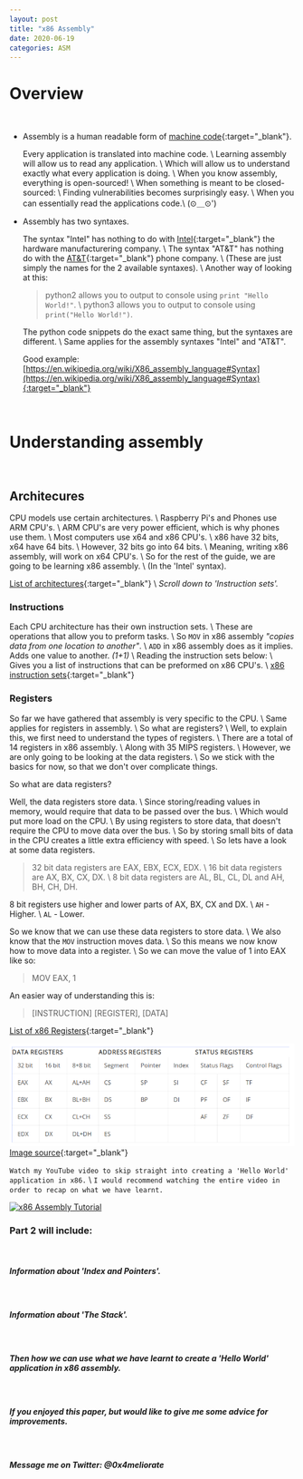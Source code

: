 ```yaml
---
layout: post
title: "x86 Assembly"
date: 2020-06-19
categories: ASM
---
```


# Overview
&nbsp;
* Assembly is a human readable form of [machine code](https://en.wikipedia.org/wiki/Machine_code){:target="_blank"}.

    Every application is translated into machine code. \\
    Learning assembly will allow us to read any application. \\
    Which will allow us to understand exactly what every application is doing. \\
    When you know assembly, everything is open-sourced! \\
    When something is meant to be closed-sourced: \\
    Finding vulnerabilities becomes surprisingly easy. \\
    When you can essentially read the applications code.\\
    (⊙＿⊙')

* Assembly has two syntaxes.

    The syntax "Intel" has nothing to do with [Intel](https://en.wikipedia.org/wiki/Intel){:target="_blank"} the hardware manufacturering company. \\
    The syntax "AT&T" has nothing do with the [AT&T](https://en.wikipedia.org/wiki/AT%26T){:target="_blank"} phone company. \\
    (These are just simply the names for the 2 available syntaxes). \\
    Another way of looking at this:
    > python2 allows you to output to console using `print "Hello World!"`. \\
    > python3 allows you to output to console using `print("Hello World!")`.

    The python code snippets do the exact same thing, but the syntaxes are different. \\
    Same applies for the assembly syntaxes "Intel" and "AT&T".

    Good example: [https://en.wikipedia.org/wiki/X86_assembly_language#Syntax](https://en.wikipedia.org/wiki/X86_assembly_language#Syntax){:target="_blank"}

&nbsp;
# Understanding assembly
&nbsp;
## Architecures
CPU models use certain architectures. \\
Raspberry Pi's and Phones use ARM CPU's. \\
ARM CPU's are very power efficient, which is why phones use them. \\
Most computers use x64 and x86 CPU's. \\
x86 have 32 bits, x64 have 64 bits. \\
However, 32 bits go into 64 bits. \\
Meaning, writing x86 assembly, will work on x64 CPU's. \\
So for the rest of the guide, we are going to be learning x86 assembly. \\
(In the 'Intel' syntax).

[List of architectures](https://en.wikipedia.org/wiki/Comparison_of_instruction_set_architectures){:target="_blank"} \\
_Scroll down to 'Instruction sets'._

### Instructions
Each CPU architecture has their own instruction sets. \\
These are operations that allow you to preform tasks. \\
So `MOV` in x86 assembly _"copies data from one location to another"_. \\
`ADD` in x86 assembly does as it implies. Adds one value to another. _(1+1)_ \\
Reading the instruction sets below: \\
Gives you a list of instructions that can be preformed on x86 CPU's. \\
[x86 instruction sets](https://en.wikipedia.org/wiki/X86_instruction_listings#x86_integer_instructions){:target="_blank"}

### Registers
So far we have gathered that assembly is very specific to the CPU. \\
Same applies for registers in assembly. \\
So what are registers? \\
Well, to explain this, we first need to understand the types of registers. \\
There are a total of 14 registers in x86 assembly. \\
Along with 35 MIPS registers. \\
However, we are only going to be looking at the data registers. \\
So we stick with the basics for now, so that we don't over complicate things.

So what are data registers?

Well, the data registers store data. \\
Since storing/reading values in memory, would require that data to be passed over the bus. \\
Which would put more load on the CPU. \\
By using registers to store data, that doesn't require the CPU to move data over the bus. \\
So by storing small bits of data in the CPU creates a little extra efficiency with speed. \\
So lets have a look at some data registers.

> 32 bit data registers are EAX, EBX, ECX, EDX. \\
> 16 bit data registers are AX, BX, CX, DX. \\
> 8 bit data registers are AL, BL, CL, DL and AH, BH, CH, DH.

8 bit registers use higher and lower parts of AX, BX, CX and DX. \\
`AH` - Higher. \\
`AL` - Lower.

So we know that we can use these data registers to store data. \\
We also know that the `MOV` instruction moves data. \\
So this means we now know how to move data into a register. \\
So we can move the value of 1 into EAX like so:

> MOV EAX, 1

An easier way of understanding this is:

> [INSTRUCTION] [REGISTER], [DATA]


[List of x86 Registers](https://www.eecg.utoronto.ca/~amza/www.mindsec.com/files/x86regs.html){:target="_blank"}


![Table of x86 registers](/assets/images/x86TableRegisters.png)
[Image source](https://www.eecg.utoronto.ca/~amza/www.mindsec.com/files/x86regs.html){:target="_blank"}

`Watch my YouTube video to skip straight into creating a 'Hello World' application in x86.` \\
`I would recommend watching the entire video in order to recap on what we have learnt.`

[![x86 Assembly Tutorial](http://img.youtube.com/vi/pogAe3lVfSs/0.jpg)](http://www.youtube.com/watch?v=pogAe3lVfSs "x86 Assembly Tutorial")

### Part 2 will include:
&nbsp;
##### Information about 'Index and Pointers'.
&nbsp;
##### Information about 'The Stack'.
&nbsp;
##### Then how we can use what we have learnt to create a 'Hello World' application in x86 assembly.
&nbsp;
##### If you enjoyed this paper, but would like to give me some advice for improvements.
&nbsp;
##### Message me on Twitter: @0x4meliorate
